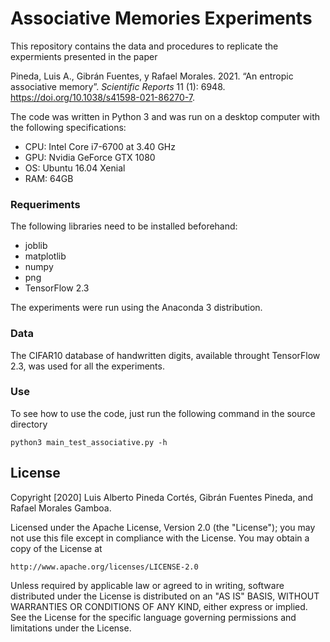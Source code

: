# Associative Memories Experiments
This repository contains the data and procedures to replicate the expermients presented in the paper 

Pineda, Luis A., Gibrán Fuentes, y Rafael Morales. 2021. “An entropic associative memory”. *Scientific Reports* 11 (1): 6948. https://doi.org/10.1038/s41598-021-86270-7.

The code was written in Python 3 and was run on a desktop computer with the following specifications:
* CPU: Intel Core i7-6700 at 3.40 GHz
* GPU: Nvidia GeForce GTX 1080
* OS: Ubuntu 16.04 Xenial
* RAM: 64GB

### Requeriments
The following libraries need to be installed beforehand:
* joblib
* matplotlib
* numpy
* png
* TensorFlow 2.3

The experiments were run using the Anaconda 3 distribution.

### Data
The CIFAR10 database of handwritten digits, available throught TensorFlow 2.3, was used for all the experiments.

### Use

To see how to use the code, just run the following command in the source directory

```shell
python3 main_test_associative.py -h
```



## License

Copyright [2020] Luis Alberto Pineda Cortés, Gibrán Fuentes Pineda, and Rafael Morales Gamboa.

Licensed under the Apache License, Version 2.0 (the "License");
you may not use this file except in compliance with the License.
You may obtain a copy of the License at

    http://www.apache.org/licenses/LICENSE-2.0

Unless required by applicable law or agreed to in writing, software
distributed under the License is distributed on an "AS IS" BASIS,
WITHOUT WARRANTIES OR CONDITIONS OF ANY KIND, either express or implied.
See the License for the specific language governing permissions and
limitations under the License.